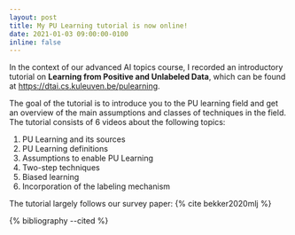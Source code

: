 ```yaml
---
layout: post
title: My PU Learning tutorial is now online!
date: 2021-01-03 09:00:00-0100
inline: false
---
```


In the context of our advanced AI topics course, I recorded an introductory tutorial on **Learning from Positive and Unlabeled Data**, which can be found at <a href="https://dtai.cs.kuleuven.be/pulearning/">https://dtai.cs.kuleuven.be/pulearning</a>.

The goal of the tutorial is to introduce you to the PU learning field and get an overview of the main assumptions and classes of techniques in the field. The tutorial consists of 6 videos about the following topics:

1. PU Learning and its sources
2. PU Learning definitions
3. Assumptions to enable PU Learning
4. Two-step techniques
5. Biased learning
6. Incorporation of the labeling mechanism

The tutorial largely follows our survey paper: {% cite bekker2020mlj %}

{% bibliography --cited %}

